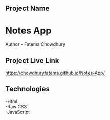 ## Project Name
# Notes App
Author - Fatema Chowdhury </br>
## Project Live Link
https://chowdhuryfatema.github.io/Notes-App/
## Technologies
-Html </br>
-Raw CSS </br>
-JavaScript
